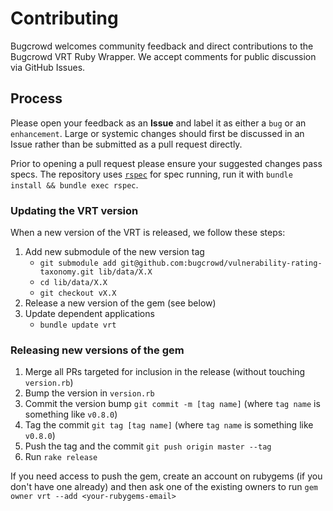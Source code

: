 # Contributing
Bugcrowd welcomes community feedback and direct contributions to the Bugcrowd VRT Ruby Wrapper. We accept comments for public discussion via GitHub Issues.

## Process
Please open your feedback as an **Issue** and label it as either a `bug` or an `enhancement`. Large or systemic changes should first be discussed in an Issue rather than be submitted as a pull request directly.

Prior to opening a pull request please ensure your suggested changes pass specs. The repository uses [`rspec`](https://github.com/rspec/rspec) for spec running, run it with `bundle install && bundle exec rspec`.

### Updating the VRT version
When a new version of the VRT is released, we follow these steps:
1. Add new submodule of the new version tag
    - `git submodule add git@github.com:bugcrowd/vulnerability-rating-taxonomy.git lib/data/X.X`
    - `cd lib/data/X.X`
    - `git checkout vX.X`
2. Release a new version of the gem (see below)
3. Update dependent applications
    - `bundle update vrt`

### Releasing new versions of the gem
1. Merge all PRs targeted for inclusion in the release (without touching `version.rb`)
2. Bump the version in `version.rb`
3. Commit the version bump `git commit -m [tag name]` (where `tag name` is something like `v0.8.0`)
4. Tag the commit `git tag [tag name]` (where `tag name` is something like `v0.8.0`)
5. Push the tag and the commit `git push origin master --tag` 
6. Run `rake release`


If you need access to push the gem, create an account on rubygems (if you don't have one already) and then ask one of the existing owners to run `gem owner vrt --add <your-rubygems-email>`
